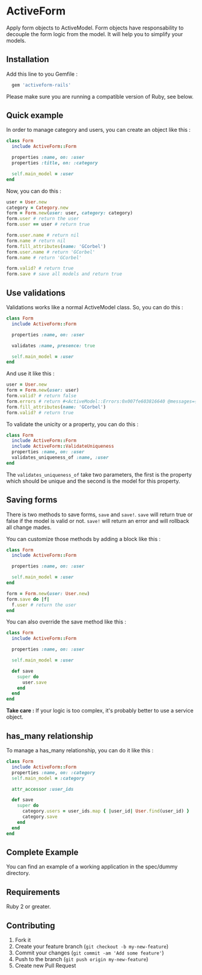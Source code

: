 # ActiveForm

Apply form objects to ActiveModel. Form objects have responsability to decouple the form logic from the model. It will help you to simplify your models.

## Installation

Add this line to you Gemfile :

```ruby
  gem 'activeform-rails'
```

Please make sure you are running a compatible version of Ruby, see below.

## Quick example

In order to manage category and users, you can create an object like this :

```ruby
class Form
  include ActiveForm::Form

  properties :name, on: :user
  properties :title, on: :category

  self.main_model = :user
end
```

Now, you can do this :

```ruby
user = User.new
category = Category.new
form = Form.new(user: user, category: category)
form.user # return the user
form.user == user # return true

form.user.name # return nil
form.name # return nil
form.fill_attributes(name: 'GCorbel')
form.user.name # return 'GCorbel'
form.name # return 'GCorbel'

form.valid? # return true
form.save # save all models and return true
```

## Use validations

Validations works like a normal ActiveModel class. So, you can do this :

```ruby
class Form
  include ActiveForm::Form

  properties :name, on: :user

  validates :name, presence: true

  self.main_model = :user
end
```

And use it like this :


```ruby
user = User.new
form = Form.new(user: user)
form.valid? # return false
form.errors # return #<ActiveModel::Errors:0x007fe603816640 @messages={name:["can't be blank"]}>
form.fill_attributes(name: 'GCorbel')
form.valid? # return true
```


To validate the unicity or a property, you can do this :

```ruby
class Form
  include ActiveForm::Form
  include ActiveForm::ValidateUniqueness
  properties :name, on: :user
  validates_uniqueness_of :name, :user
end
```

The `validates_uniqueness_of` take two parameters, the first is the property which should be unique and the second is the model for this property.

## Saving forms

There is two methods to save forms, `save` and `save!`. `save` will return true or false if the model is valid or not. `save!` will return an error and will rollback all change mades.

You can customize those methods by adding a block like this :

```ruby
class Form
  include ActiveForm::Form

  properties :name, on: :user

  self.main_model = :user
end

form = Form.new(user: User.new)
form.save do |f|
  f.user # return the user
end
```

You can also override the save method like this :

```ruby
class Form
  include ActiveForm::Form

  properties :name, on: :user

  self.main_model = :user

  def save
    super do
      user.save
    end
  end
end
```

**Take care :** If your logic is too complex, it's probably better to use a service object.

## has_many relationship

To manage a has_many relationship, you can do it like this :

```ruby
class Form
  include ActiveForm::Form
  properties :name, on: :category
  self.main_model = :category

  attr_accessor :user_ids

  def save
    super do
      category.users = user_ids.map { |user_id| User.find(user_id) }
      category.save
    end
  end
end
```

## Complete Example

You can find an example of a working application in the spec/dummy directory.

## Requirements

Ruby 2 or greater.

## Contributing

1. Fork it
2. Create your feature branch (`git checkout -b my-new-feature`)
3. Commit your changes (`git commit -am 'Add some feature'`)
4. Push to the branch (`git push origin my-new-feature`)
5. Create new Pull Request

